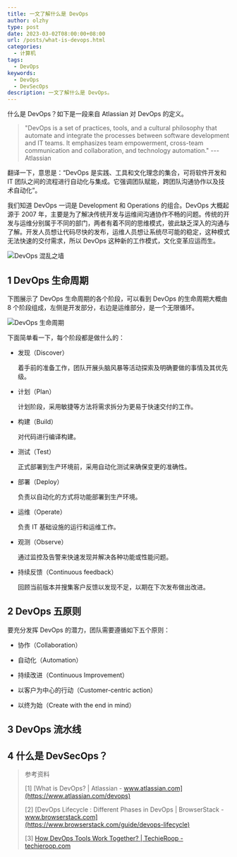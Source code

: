 ```yaml
---
title: 一文了解什么是 DevOps
author: olzhy
type: post
date: 2023-03-02T08:00:00+08:00
url: /posts/what-is-devops.html
categories:
  - 计算机
tags:
  - DevOps
keywords:
  - DevOps
  - DevSecOps
description: 一文了解什么是 DevOps。
---
```


什么是 DevOps？如下是一段来自 Atlassian 对 DevOps 的定义。

> "DevOps is a set of practices, tools, and a cultural philosophy that automate and integrate the processes between software development and IT teams. It emphasizes team empowerment, cross-team communication and collaboration, and technology automation." --- Atlassian

翻译一下，意思是：“DevOps 是实践、工具和文化理念的集合，可将软件开发和 IT 团队之间的流程进行自动化与集成。它强调团队赋能，跨团队沟通协作以及技术自动化”。

我们知道 DevOps 一词是 Development 和 Operations 的组合。DevOps 大概起源于 2007 年，主要是为了解决传统开发与运维间沟通协作不畅的问题。传统的开发与运维分别属于不同的部门，两者有着不同的思维模式，彼此缺乏深入的沟通与了解。开发人员想让代码尽快的发布，运维人员想让系统尽可能的稳定，这种模式无法快速的交付需求，所以 DevOps 这种新的工作模式，文化变革应运而生。

![DevOps 混乱之墙](https://olzhy.github.io/static/images/uploads/2023/03/devops-wall-of-confusion.jpeg#center)

## 1 DevOps 生命周期

下图展示了 DevOps 生命周期的各个阶段，可以看到 DevOps 的生命周期大概由 8 个阶段组成，左侧是开发部分，右边是运维部分，是一个无限循环。

![DevOps 生命周期](https://olzhy.github.io/static/images/uploads/2023/03/the-devops-lifecycle.png#center)

下面简单看一下，每个阶段都是做什么的：

- 发现（Discover）

  着手前的准备工作，团队开展头脑风暴等活动探索及明确要做的事情及其优先级。

- 计划（Plan）

  计划阶段，采用敏捷等方法将需求拆分为更易于快速交付的工作。

- 构建（Build）

  对代码进行编译构建。

- 测试（Test）

  正式部署到生产环境前，采用自动化测试来确保变更的准确性。

- 部署（Deploy）

  负责以自动化的方式将功能部署到生产环境。

- 运维（Operate）

  负责 IT 基础设施的运行和运维工作。

- 观测（Observe）

  通过监控及告警来快速发现并解决各种功能或性能问题。

- 持续反馈（Continuous feedback）

  回顾当前版本并搜集客户反馈以发现不足，以期在下次发布做出改进。

## 2 DevOps 五原则

要充分发挥 DevOps 的潜力，团队需要遵循如下五个原则：

- 协作（Collaboration）

- 自动化（Automation）

- 持续改进（Continuous Improvement）

- 以客户为中心的行动（Customer-centric action）

- 以终为始（Create with the end in mind）

## 3 DevOps 流水线

## 4 什么是 DevSecOps？

> 参考资料
>
> [1] [What is DevOps? | Atlassian - www.atlassian.com](https://www.atlassian.com/devops)
>
> [2] [DevOps Lifecycle : Different Phases in DevOps | BrowserStack - www.browserstack.com](https://www.browserstack.com/guide/devops-lifecycle)
>
> [3] [How DevOps Tools Work Together? | TechieRoop - techieroop.com](https://techieroop.com/how-devops-tools-work-together/)
